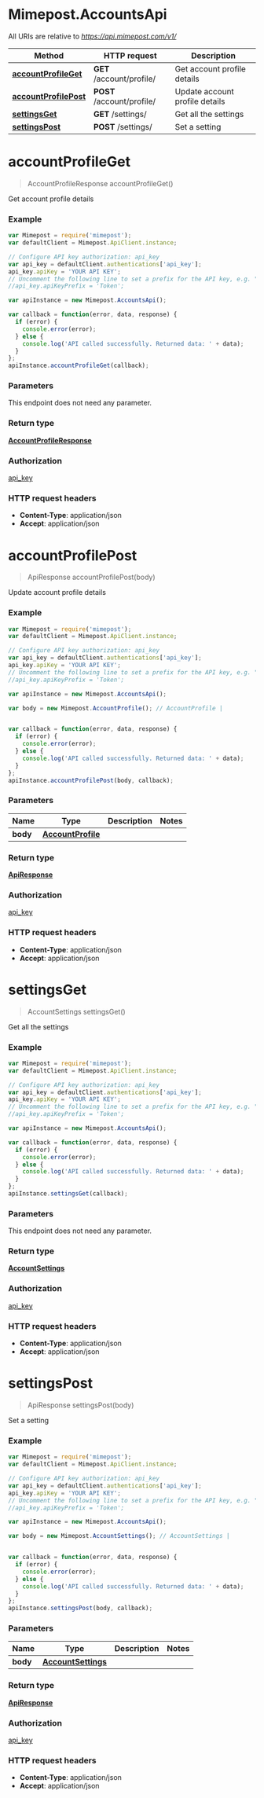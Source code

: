 # Mimepost.AccountsApi

All URIs are relative to *https://api.mimepost.com/v1/*

Method | HTTP request | Description
------------- | ------------- | -------------
[**accountProfileGet**](AccountsApi.md#accountProfileGet) | **GET** /account/profile/ | Get account profile details
[**accountProfilePost**](AccountsApi.md#accountProfilePost) | **POST** /account/profile/ | Update account profile details
[**settingsGet**](AccountsApi.md#settingsGet) | **GET** /settings/ | Get all the settings
[**settingsPost**](AccountsApi.md#settingsPost) | **POST** /settings/ | Set a setting


<a name="accountProfileGet"></a>
# **accountProfileGet**
> AccountProfileResponse accountProfileGet()

Get account profile details



### Example
```javascript
var Mimepost = require('mimepost');
var defaultClient = Mimepost.ApiClient.instance;

// Configure API key authorization: api_key
var api_key = defaultClient.authentications['api_key'];
api_key.apiKey = 'YOUR API KEY';
// Uncomment the following line to set a prefix for the API key, e.g. "Token" (defaults to null)
//api_key.apiKeyPrefix = 'Token';

var apiInstance = new Mimepost.AccountsApi();

var callback = function(error, data, response) {
  if (error) {
    console.error(error);
  } else {
    console.log('API called successfully. Returned data: ' + data);
  }
};
apiInstance.accountProfileGet(callback);
```

### Parameters
This endpoint does not need any parameter.

### Return type

[**AccountProfileResponse**](AccountProfileResponse.md)

### Authorization

[api_key](../README.md#api_key)

### HTTP request headers

 - **Content-Type**: application/json
 - **Accept**: application/json

<a name="accountProfilePost"></a>
# **accountProfilePost**
> ApiResponse accountProfilePost(body)

Update account profile details



### Example
```javascript
var Mimepost = require('mimepost');
var defaultClient = Mimepost.ApiClient.instance;

// Configure API key authorization: api_key
var api_key = defaultClient.authentications['api_key'];
api_key.apiKey = 'YOUR API KEY';
// Uncomment the following line to set a prefix for the API key, e.g. "Token" (defaults to null)
//api_key.apiKeyPrefix = 'Token';

var apiInstance = new Mimepost.AccountsApi();

var body = new Mimepost.AccountProfile(); // AccountProfile | 


var callback = function(error, data, response) {
  if (error) {
    console.error(error);
  } else {
    console.log('API called successfully. Returned data: ' + data);
  }
};
apiInstance.accountProfilePost(body, callback);
```

### Parameters

Name | Type | Description  | Notes
------------- | ------------- | ------------- | -------------
 **body** | [**AccountProfile**](AccountProfile.md)|  | 

### Return type

[**ApiResponse**](ApiResponse.md)

### Authorization

[api_key](../README.md#api_key)

### HTTP request headers

 - **Content-Type**: application/json
 - **Accept**: application/json

<a name="settingsGet"></a>
# **settingsGet**
> AccountSettings settingsGet()

Get all the settings



### Example
```javascript
var Mimepost = require('mimepost');
var defaultClient = Mimepost.ApiClient.instance;

// Configure API key authorization: api_key
var api_key = defaultClient.authentications['api_key'];
api_key.apiKey = 'YOUR API KEY';
// Uncomment the following line to set a prefix for the API key, e.g. "Token" (defaults to null)
//api_key.apiKeyPrefix = 'Token';

var apiInstance = new Mimepost.AccountsApi();

var callback = function(error, data, response) {
  if (error) {
    console.error(error);
  } else {
    console.log('API called successfully. Returned data: ' + data);
  }
};
apiInstance.settingsGet(callback);
```

### Parameters
This endpoint does not need any parameter.

### Return type

[**AccountSettings**](AccountSettings.md)

### Authorization

[api_key](../README.md#api_key)

### HTTP request headers

 - **Content-Type**: application/json
 - **Accept**: application/json

<a name="settingsPost"></a>
# **settingsPost**
> ApiResponse settingsPost(body)

Set a setting



### Example
```javascript
var Mimepost = require('mimepost');
var defaultClient = Mimepost.ApiClient.instance;

// Configure API key authorization: api_key
var api_key = defaultClient.authentications['api_key'];
api_key.apiKey = 'YOUR API KEY';
// Uncomment the following line to set a prefix for the API key, e.g. "Token" (defaults to null)
//api_key.apiKeyPrefix = 'Token';

var apiInstance = new Mimepost.AccountsApi();

var body = new Mimepost.AccountSettings(); // AccountSettings | 


var callback = function(error, data, response) {
  if (error) {
    console.error(error);
  } else {
    console.log('API called successfully. Returned data: ' + data);
  }
};
apiInstance.settingsPost(body, callback);
```

### Parameters

Name | Type | Description  | Notes
------------- | ------------- | ------------- | -------------
 **body** | [**AccountSettings**](AccountSettings.md)|  | 

### Return type

[**ApiResponse**](ApiResponse.md)

### Authorization

[api_key](../README.md#api_key)

### HTTP request headers

 - **Content-Type**: application/json
 - **Accept**: application/json

